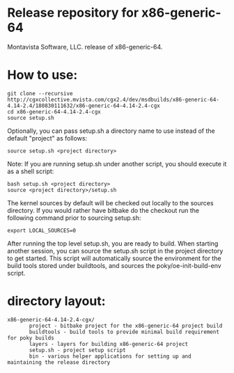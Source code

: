 # Release repository for x86-generic-64

Montavista Software, LLC. release of x86-generic-64. 

How to use:
==========
```
git clone --recursive http://cgxcollective.mvista.com/cgx2.4/dev/msdbuilds/x86-generic-64-4.14-2.4/180830111632/x86-generic-64-4.14-2.4-cgx
cd x86-generic-64-4.14-2.4-cgx
source setup.sh
```
Optionally, you can pass setup.sh a directory name to use instead of the
default "project" as follows:

```
source setup.sh <project directory>
```
Note: If you are running setup.sh under another script, you should execute it
as a shell script:

```
bash setup.sh <project directory>
source <project directory>/setup.sh
```
The kernel sources by default will be checked out locally to the sources
directory. If you would rather have bitbake do the checkout run the following
command prior to sourcing setup.sh:

```
export LOCAL_SOURCES=0
```

After running the top level setup.sh, you are ready to build. When starting
another session, you can source the setup.sh script in the project directory
to get started. This script will automatically source the environment for
the build tools stored under buildtools, and sources the 
poky/oe-init-build-env script.

directory layout:
================
```
x86-generic-64-4.14-2.4-cgx/
       project - bitbake project for the x86-generic-64 project build
       buildtools - build tools to provide minimal build requirement for poky builds
       layers - layers for building x86-generic-64 project
       setup.sh - project setup script
       bin - various helper applications for setting up and maintaining the release directory
```

